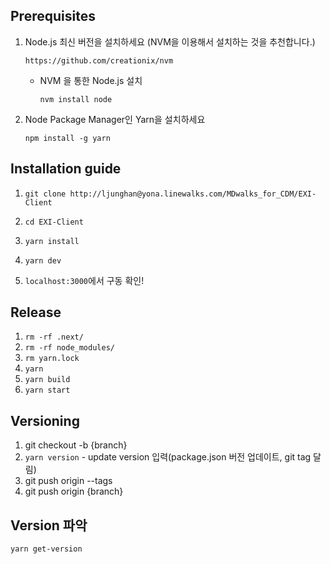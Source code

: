 ## Prerequisites
1. Node.js 최신 버전을 설치하세요 (NVM을 이용해서 설치하는 것을 추천합니다.)

    `https://github.com/creationix/nvm`

    * NVM 을 통한 Node.js 설치

        `nvm install node`

2. Node Package Manager인 Yarn을 설치하세요

    `npm install -g yarn`

## Installation guide

1. `git clone http://ljunghan@yona.linewalks.com/MDwalks_for_CDM/EXI-Client`

2. `cd EXI-Client`

3. `yarn install`

4. `yarn dev`

5. `localhost:3000`에서 구동 확인!

## Release

1. `rm -rf .next/`
2. `rm -rf node_modules/`
3. `rm yarn.lock`
4. `yarn`
5. `yarn build`
6. `yarn start`

## Versioning

1. git checkout -b {branch}
2. `yarn version` - update version 입력(package.json 버전 업데이트, git tag 달림)
3. git push origin --tags
4. git push origin {branch}

## Version 파악
`yarn get-version`
